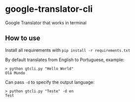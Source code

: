 # google-translator-cli

Google Translator that works in terminal

## How to use

Install all requirements with `pip install -r requirements.txt`

By default translates from English to Portuguese, example:

```
> python gtcli.py "Hello World"
Olá Mundo
```

Can pass `-d` to specify the output language:

```
> python gtcli.py "Teste" -d en
Test
```
